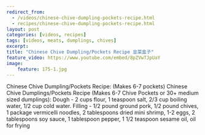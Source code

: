 ```yaml
---
redirect_from: 
  - /videos/chinese-chive-dumpling-pockets-recipe.html
  - recipes/chinese-chive-dumpling-pockets-recipe.html
layout: post
categories: [videos, recipes]
tags: [videos, meats, dumplings, chives]
excerpt: 
title: "Chinese Chive Dumpling/Pockets Recipe 韭菜盒子"
feature_video: https://www.youtube.com/embed/8pZVwTJpUaY
image:
    feature: 175-1.jpg
---
```


Chinese Chive Dumpling/Pockets Recipe: (Makes 6-7 pockets) Chinese Chive Dumplings/Pockets Recipe (Makes 6-7 Chive Pockets or 30+ medium sized dumplings): Dough - 2 cups flour, 1 teaspoon salt, 2/3 cup boiling water, 1/2 cup cold water. Filling - 1/2 pound ground pork, 1/2 pound chives, 1 package vermicelli noodles, 2 tablespoons dried mini shrimp, 1-2 eggs, 2 tablespoons soy sauce, 1 tablespoon pepper, 1 1/2 teaspoon sesame oil, oil for frying